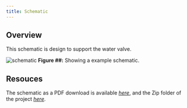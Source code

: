 ```yaml
---
title: Schematic
---
```


## Overview

This schematic is design to support the water valve.


![schematic](<img width="1161" height="765" alt="Screenshot 2025-10-20 230240" src="https://github.com/user-attachments/assets/bff4a547-1c6a-4f91-a8af-bc65b9a4311f" />
)
**Figure ##:** Showing a example schematic.


## Resouces

The schematic as a PDF download is available [*here*](), and the Zip folder of the project [*here*]().
